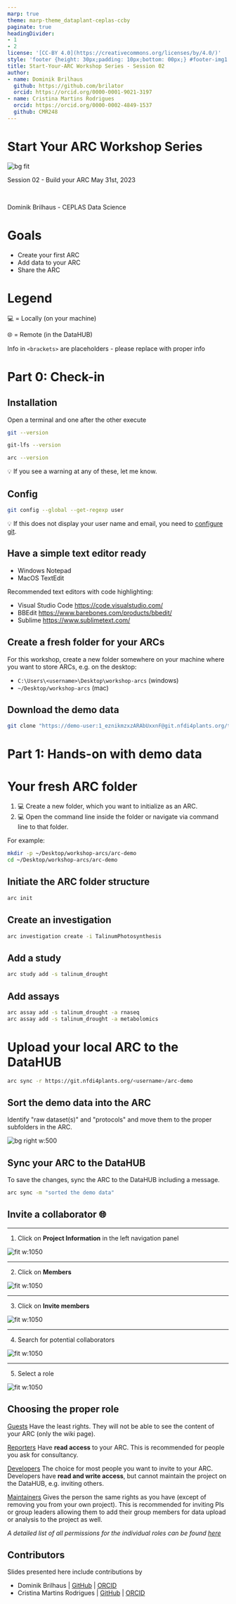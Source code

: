```yaml
---
marp: true
theme: marp-theme_dataplant-ceplas-ccby
paginate: true
headingDivider:
- 1
- 2
license: '[CC-BY 4.0](https://creativecommons.org/licenses/by/4.0/)'
style: 'footer {height: 30px;padding: 10px;bottom: 00px;} #footer-img1 {height: 30px; padding-left: 0px;} #footer-img2 {height: 30px; padding-left: 20px;opacity: 0.5;}  #footer-img3 {height: 20px;padding-left: 20px; opacity: 0.5;}'
title: Start-Your-ARC Workshop Series - Session 02
author:
- name: Dominik Brilhaus
  github: https://github.com/brilator
  orcid: https://orcid.org/0000-0001-9021-3197
- name: Cristina Martins Rodrigues
  orcid: https://orcid.org/0000-0002-4849-1537
  github: CMR248
---
```


# Start Your ARC Workshop Series

<!-- Title slide to class -->

<!-- _color: white -->
<!-- _paginate: false -->
<!-- _footer: "" -->

![bg fit](./../../../images/background_title_ceplas.drawio.svg)

Session 02 - Build your ARC
May 31st, 2023

<br>

Dominik Brilhaus - CEPLAS Data Science

# Goals

- Create your first ARC
- Add data to your ARC
- Share the ARC

# Legend

💻 = Locally (on your machine)

🌐 = Remote (in the DataHUB)  

Info in `<brackets>` are placeholders - please replace with proper info


# Part 0: Check-in


<!-- ## Open the online notepad

> link removed from online presentation


## Screen-sharing during the workshop

> link removed from online presentation

:bulb: Any windows volunteer? -->

## Installation

Open a terminal and one after the other execute

```bash
git --version
```

```bash
git-lfs --version
```

```bash
arc --version
```

:bulb: If you see a warning at any of these, let me know.

## Config

```bash
git config --global --get-regexp user
```

:bulb: If this does not display your user name and email, you need to [configure git](https://nfdi4plants.org/nfdi4plants.knowledgebase/docs/ArcCommanderManual/arc_installation_git.html).


## Have a simple text editor ready

- Windows Notepad
- MacOS TextEdit

Recommended text editors with code highlighting:

- Visual Studio Code <https://code.visualstudio.com/>
- BBEdit <https://www.barebones.com/products/bbedit/>
- Sublime <https://www.sublimetext.com/>

## Create a fresh folder for your ARCs

For this workshop, create a new folder somewhere on your machine where you want to store ARCs, e.g. on the desktop:

- `C:\Users\<username>\Desktop\workshop-arcs` (windows)
- `~/Desktop/workshop-arcs` (mac)

## Download the demo data

```bash
git clone "https://demo-user:1_eznikmzxzARAbUxxnF@git.nfdi4plants.org/teaching/demo-arc_level0.git"
```


# Part 1: Hands-on with demo data


# Your fresh ARC folder

1. 💻 Create a new folder, which you want to initialize as an ARC.
2. 💻 Open the command line inside the folder or navigate via command line to that folder.

For example:
```bash
mkdir -p ~/Desktop/workshop-arcs/arc-demo
cd ~/Desktop/workshop-arcs/arc-demo
```

## Initiate the ARC folder structure

```bash
arc init
```

## Create an investigation

```bash
arc investigation create -i TalinumPhotosynthesis
```

## Add a study

```bash
arc study add -s talinum_drought
```
  
## Add assays

```bash
arc assay add -s talinum_drought -a rnaseq
arc assay add -s talinum_drought -a metabolomics
```

# Upload your local ARC to the DataHUB

```bash
arc sync -r https://git.nfdi4plants.org/<username>/arc-demo
```

## Sort the demo data into the ARC

Identify "raw dataset(s)" and "protocols" and move them to the proper subfolders in the ARC.

![bg right w:500](./../../../images/demo_data_screenshot.png)

## Sync your ARC to the DataHUB

To save the changes, sync the ARC to the DataHUB including a message.

```bash
arc sync -m "sorted the demo data"
```


## Invite a collaborator 🌐

---

1. Click on **Project Information** in the left navigation panel

![fit w:1050](./../../../images/datahub_members_seq2.png)

---

2. Click on **Members**

![fit w:1050](./../../../images/datahub_members_seq3.png)

---

3. Click on **Invite members**

![fit w:1050](./../../../images/datahub_members_seq4.png)

---

4. Search for potential collaborators

![fit w:1050](./../../../images/datahub_members_seq5.png)

---

5. Select a role 

![fit w:1050](./../../../images/datahub_members_seq6.png)

<!-- Source to slide(s) -->
<!-- ../../bricks/datahub_invite-collaborators.md -->


## Choosing the proper role

<style scoped> section{font-size: 22px;}</style>

<u>Guests</u>
Have the least rights. They will not be able to see the content of your ARC (only the wiki page).

<u>Reporters</u>
Have **read access** to your ARC. This is recommended for people you ask for consultancy.

<u>Developers</u>
The choice for most people you want to invite to your ARC. Developers have **read and write access**, but cannot maintain the project on the DataHUB, e.g. inviting others.

<u>Maintainers</u> 
Gives the person the same rights as you have (except of removing you from your own project). This is recommended for inviting PIs or group leaders allowing them to add their group members for data upload or analysis to the project as well.

*A detailed list of all permissions for the individual roles can be found [here](https://docs.gitlab.com/ee/user/permissions.html)*

<!-- Source to slide(s) -->
<!-- ../../bricks/datahub_choose-collaborator-role.md -->


## Contributors 

Slides presented here include contributions by 

- Dominik Brilhaus | [GitHub](https://github.com/brilator) | [ORCID](https://orcid.org/0000-0001-9021-3197)
- Cristina Martins Rodrigues  | [GitHub](https://github.com/CMR248) | [ORCID](https://orcid.org/0000-0002-4849-1537)
